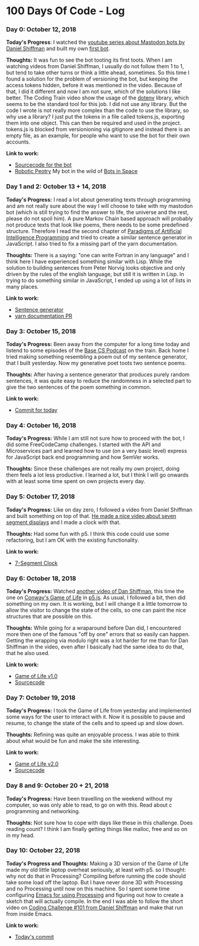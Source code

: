 # 100 Days Of Code - Log

### Day 0: October 12, 2018


**Today's Progress**: I watched the [youtube series about Mastodon bots by Daniel Shiffman](https://www.youtube.com/playlist?list=PLRqwX-V7Uu6byiVX7_Z1rclitVhMBmNFQ) and built my own [first bot](https://botsin.space/@peotry).

**Thoughts:** It was fun to see the bot tooting its first toots. When I am watching videos from Daniel Shiffman, I usually do not follow them 1 to 1, but tend to take other turns or think a little ahead, sometimes. So this time I found a solution for the problem of versioning the bot, but keeping the access tokens hidden, before it was mentioned in the video. Because of that, I did it different and now I am not sure, which of the solutions I like better.
The Coding Train video show the usage of the [dotenv](https://www.npmjs.com/package/dotenv) library, which seems to be the standard tool for this job. I did not use any library. But the code I wrote is not really more complex than the code to use the library, so why use a library? I just put the tokens in a file called tokens.js, exporting them into one object. This can then be required and used in the project. tokens.js is blocked from versionioning via gitignore and instead there is an empty file, as an example, for people who want to use the bot for their own accounts.

**Link to work:**

* [Sourcecode for the bot](https://github.com/doxanthropos/peotrybot)
* [Robotic Peotry](https://botsin.space/@peotry) My bot in the wild of [Bots in Space](https://botsin.space/)

### Day 1 and 2: October 13 + 14, 2018

**Today's Progress:** I read a lot about generating texts through programming and am not really sure about the way I will choose to take with my mastodon bot (which is still trying to find the answer to life, the universe and the rest, please do not spoil him).
A pure Markov Chain based approach will probably not produce texts that look like poems, there needs to be some predefined structure. Therefore I read the second chapter of [Paradigms of Artificial Intelligence Programming](https://github.com/norvig/paip-lisp) and tried to create a similar sentence generator in JavaScript.
I also tried to fix a missing part of the yarn documentation.

**Thoughts:** There is a saying: "one can write Fortran in any language" and I think here I have experienced something similar with Lisp. While the solution to building sentences from Peter Norvig looks objective and only driven by the rules of the english language, but still it is written in Lisp. In trying to do something similar in JavaScript, I ended up using a lot of lists in many places.

**Link to work:**

* [Sentence generator](https://gist.github.com/doxanthropos/9c0fdfe42fe1ef664c8690013732d3fb)
* [yarn documentation PR](https://github.com/yarnpkg/website/pull/873)

### Day 3: October 15, 2018

**Today's Progress:** Been away from the computer for a long time today and listend to some episodes of the [Base CS Podcast](https://www.codenewbie.org/basecs) on the train. Back home I tried making something resembling a poem out of my sentence generator, that I built yesterday. Now my generative poet toots two sentence poems.

**Thoughts:** After having a sentence generator that produces purely random sentences, it was quite easy to reduce the randomness in a selected part to give the two sentences of the poem something in common.

**Link to work:**

* [Commit for today](https://github.com/doxanthropos/peotrybot/commit/13815fac4490a9bdb81c5889ad1d002d1e55f190)

### Day 4: October 16, 2018

**Today's Progress:** While I am still not sure how to proceed with the bot, I did some FreeCodeCamp challenges. I started with the API and Microservices part and learned how to use (on a very basic level) express for JavaScript back end programming and how SemVer works.

**Thoughts:** Since these challenges are not really my own project, doing them feels a lot less productive. I learned a lot, but I think I will go onwards with at least some time spent on own projects every day.

### Day 5: October 17, 2018

**Today's Progress:** Like on day zero, I followed a video from Daniel Shiffman and built something on top of that. [He made a nice video about seven segment displays](https://www.youtube.com/watch?v=MlRlgbrAVOs) and I made a clock with that.

**Thoughts:** Had some fun with p5. I think this code could use some refactoring, but I am OK with the existing functionality.

**Link to work:**

* [7-Segment Clock](https://doxanthropos.github.io/sketchbook/2018101701/)

### Day 6: October 18, 2018

**Today's Progress:** Watched [another video of Dan Shiffman](http://thecodingtrain.com/CodingChallenges/085-the-game-of-life.html), this time the one on [Conway's Game of Life](https://en.wikipedia.org/wiki/Conway%27s_Game_of_Life) in [p5.js](http://p5js.org/). As usual, I followed a bit, then did something on my own. It is working, but I will change it a little tomorrow to allow the visitor to change the state of the cells, so one can paint the nice structures that are possible on this.

**Thoughts:** While going for a wraparound before Dan did, I encountered more then one of the famous "off by one" errors that so easily can happen. Getting the wrapping via modulo right was a lot harder for me than for Dan Shiffman in the video, even after I basically had the same idea to do that, that he also used.

**Link to work:**

* [Game of Life v1.0](https://doxanthropos.github.io/sketchbook/2018101801/)
* [Sourcecode](https://github.com/doxanthropos/sketchbook/tree/master/2018101801)

### Day 7: October 19, 2018

**Today's Progress:** I took the Game of Life from yesterday and implemented some ways for the user to interact with it. Now it is possible to pause and resume, to change the state of the cells and to speed up and slow down.

**Thoughts:** Refining was quite an enjoyable process. I was able to think about what would be fun and make the site interesting. 

**Link to work:**

* [Game of Life v2.0](https://doxanthropos.github.io/sketchbook/2018101901/)
* [Sourcecode](https://github.com/doxanthropos/sketchbook/tree/master/2018101901)

### Day 8 and 9: October 20 + 21, 2018

**Today's Progress:** Have been travelling on the weekend without my computer, so was only able to read, to go on with this. Read about c programming and networking.

**Thoughts:** Not sure how to cope with days like these in this challenge. Does reading count? I think I am finally getting things like malloc, free and so on in my head.

### Day 10: October 22, 2018

**Today's Progress and Thoughts:** Making a 3D version of the Game of Life made my old little laptop overheat seriously, at least with p5. so I thought: why not do that in Processing? Compiling before running the code should take some load off the laptop. But I have never done 3D with Processing and no Processing until now on this machine. So I spent some time configuring [Emacs for using Processing](https://www.emacswiki.org/emacs/Processing) and figuring out how to create a sketch that will actually compile. In the end I was able to follow the short video on [Coding Challenge #101 from Daniel Shiffman](http://thecodingtrain.com/CodingChallenges/101-may-the-4th.html) and make that run from inside Emacs.

**Link to work:**

* [Today's commit](https://github.com/doxanthropos/sketchbook/commit/4581ad95432bc68b3f2b312e2e0dd7b8536f4e15)
